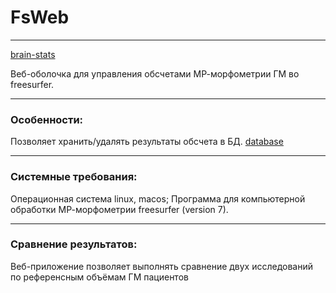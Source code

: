 # FsWeb

*******************************************************************************
[brain-stats](web/fsweb/static/freeviewcrop.png)

Веб-оболочка для управления обсчетами МР-морфометрии ГМ во freesurfer.

*******************************************************************************
### Особенности:
Позволяет хранить/удалять результаты обсчета в БД.
[database](fsweb.png)


*******************************************************************************
### Системные требования: 
Операционная система linux, macos;
Программа для компьютерной обработки МР-морфометрии freesurfer (version 7).

*******************************************************************************
### Сравнение результатов:
Веб-приложение позволяет выполнять сравнение двух исследований по референсным объёмам ГМ пациентов
